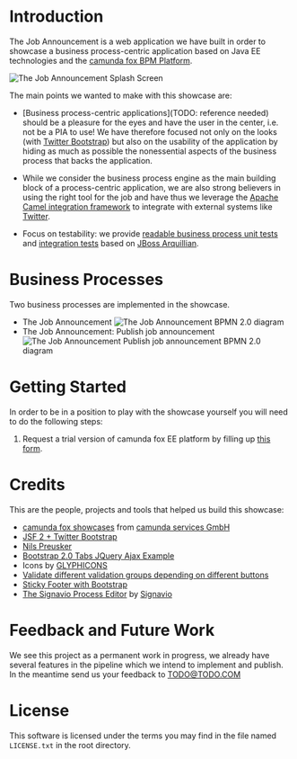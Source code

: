 # Introduction

The Job Announcement is a web application we have built in order to showcase a business process-centric
application based on Java EE technologies and the [camunda fox BPM Platform](http://www.camunda.com/fox).

![The Job Announcement Splash Screen][1]

The main points we wanted to make with this showcase are:

* [Business process-centric applications](TODO: reference needed) should be a pleasure for the eyes and have the user in the center, i.e. not be a PIA to use!
We have therefore focused not only on the looks (with [Twitter Bootstrap](http://twitter.github.com/bootstrap/)) but also
on the usability of the application by hiding as much as possible the nonessential aspects of the business process that backs
the application.

* While we consider the business process engine as the main building block of a process-centric application,
we are also strong believers in using the right tool for the job and have thus we leverage the [Apache Camel
integration framework](http://camel.apache.org/) to integrate with external systems like [Twitter](https://twitter.com/TheJobAnnouncer).

* Focus on testability: we provide [readable business process unit tests](https://bitbucket.org/plexiti/the-job-announcement-fox/src/64c9cfc28413/src/test/java/com/camunda/fox/showcase/jobannouncement/process/JobAnnouncementTest.java)
and [integration tests](https://bitbucket.org/plexiti/the-job-announcement-fox/src/64c9cfc28413/src/test/java/com/camunda/fox/showcase/jobannouncement/process/ProcessDeploymentAndStartIT.java) based on [JBoss Arquillian](http://www.jboss.org/arquillian.html).

# Business Processes

Two business processes are implemented in the showcase.

* The Job Announcement
![The Job Announcement BPMN 2.0 diagram][2]
* The Job Announcement: Publish job announcement
![The Job Announcement Publish job announcement BPMN 2.0 diagram][3]

# Getting Started

In order to be in a position to play with the showcase yourself you will need to do the following steps:

1. Request a trial version of camunda fox EE platform by filling up [this form](http://www.camunda.com/fox/trial/?).

# Credits

This are the people, projects and tools that helped us build this showcase:

* [camunda fox showcases](https://bitbucket.org/camunda/fox-showcases/) from [camunda services GmbH](http://www.camunda.com/)
* [JSF 2 + Twitter Bootstrap](http://rkovacevic.blogspot.co.at/2012/05/jsf-2-twitter-bootstrap.html)
* [Nils Preusker](http://www.nilspreusker.de/)
* [Bootstrap 2.0 Tabs JQuery Ajax Example](http://www.mightywebdeveloper.com/coding/bootstrap-2-tabs-jquery-load-content/)
* Icons by [GLYPHICONS](http://glyphicons.com/)
* [Validate different validation groups depending on different buttons](http://www.dirkreske.de/button-based-bean-validation/)
* [Sticky Footer with Bootstrap](https://gist.github.com/1855032)
* [The Signavio Process Editor](http://www.signavio.com/en/products/overview.html) by [Signavio](http://www.signavio.com/)

# Feedback and Future Work

We see this project as a permanent work in progress, we already have several features in the pipeline which
we intend to implement and publish. In the meantime send us your feedback to <TODO@TODO.COM>

# License

This software is licensed under the terms you may find in the file named `LICENSE.txt` in the root directory.

[1]: https://bitbucket.org/plexiti/the-job-announcement-fox/downloads/the-job-announcement-showcase-splash-screen.png
[2]: https://bitbucket.org/plexiti/the-job-announcement-fox/downloads/Stellenausschreibung-Ebene-Engine.png
[3]: https://bitbucket.org/plexiti/the-job-announcement-fox/downloads/Stellenausschreibung-Ebene-Durchfuehrung-Engine.png